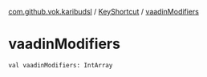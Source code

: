 [com.github.vok.karibudsl](../index.md) / [KeyShortcut](index.md) / [vaadinModifiers](.)

# vaadinModifiers

`val vaadinModifiers: IntArray`